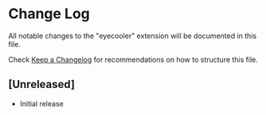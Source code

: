 # Change Log

All notable changes to the "eyecooler" extension will be documented in this file.

Check [Keep a Changelog](http://keepachangelog.com/) for recommendations on how to structure this file.

## [Unreleased]

- Initial release
